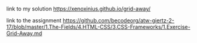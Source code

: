 link to my solution
https://xenoxinius.github.io/grid-away/

link to the assignment
https://github.com/becodeorg/atw-giertz-2-17/blob/master/1.The-Fields/4.HTML-CSS/3.CSS-Frameworks/1.Exercise-Grid-Away.md
